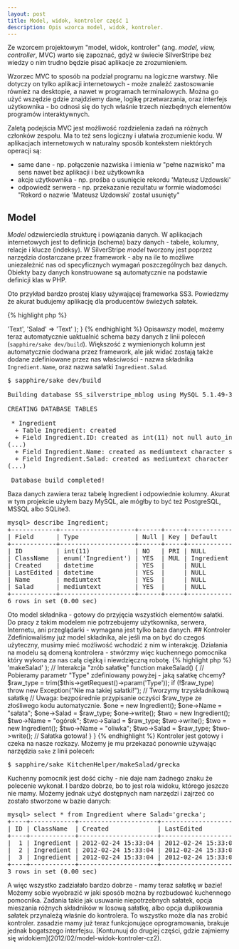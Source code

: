```yaml
---
layout: post
title: Model, widok, kontroler część 1
description: Opis wzorca model, widok, kontroler.
---
```


Ze wzorcem projektowym "model, widok, kontroler" (ang. *model, view, controller*, MVC) warto się zapoznać, gdyż w świecie SilverStripe bez wiedzy o nim trudno będzie pisać aplikacje ze zrozumieniem.

Wzorzec MVC to sposób na podział programu na logiczne warstwy. Nie dotyczy on tylko aplikacji internetowych - może znaleźć zastosowanie również na desktopie, a nawet w programach terminalowych. Można go użyć wszędzie gdzie znajdziemy dane, logikę przetwarzania, oraz interfejs użytkownika - bo odnosi się do tych właśnie trzech niezbędnych elementów programów interaktywnych.

<!-- more start -->
Zaletą podejścia MVC jest możliwość rozdzielenia zadań na różnych członków zespołu. Ma to też sens logiczny i ułatwia zrozumienie kodu. W aplikacjach internetowych w naturalny sposób kontekstem niektórych operacji są:
* same dane - np. połączenie nazwiska i imienia w "pełne nazwisko" ma sens nawet bez aplikacji i bez użytkownika
* akcje użytkownika - np. prośba o usunięcie rekordu 'Mateusz Uzdowski'
* odpowiedź serwera - np. przekazanie rezultatu w formie wiadomości "Rekord o nazwie 'Mateusz Uzdowski' został usunięty"

## Model

*Model* odzwierciedla strukturę i powiązania danych. W aplikacjach internetowych jest to definicja (schema) bazy danych -  tabele, kolumny, relacje i klucze (indeksy). W SilverStripe *model* tworzony jest poprzez narzędzia dostarczane przez framework - aby na ile to możliwe uniezależnić nas od specyficznych wymagań poszczególnych baz danych. Obiekty bazy danych konstruowane są automatycznie na podstawie definicji klas w PHP.

Oto przykład bardzo prostej klasy używającej frameworka SS3. Powiedzmy że akurat budujemy aplikację dla producentów świeżych sałatek.

{% highlight php %}
<?php

// Już tutaj tworzymy model składnika - poprzez definicję klasy.
class Ingredient extends DataObject {
        // A tutaj są jego właściwości.
        static $db = array(
                'Name' => 'Text',
                'Salad' => 'Text'
        );
}
{% endhighlight %}

Opisawszy model, możemy teraz automatycznie uaktualnić schema bazy danych z linii poleceń (<code>sapphire/sake dev/build</code>). Większość z wymienionych kolumn jest automatycznie dodwana przez framework, ale jak widać zostają także dodane zdefiniowane przez nas właściwości - nazwa składnika <code>Ingredient.Name</code>, oraz nazwa sałatki <code>Ingredient.Salad</code>.

<pre>
$ sapphire/sake dev/build

Building database SS_silverstripe_mblog using MySQL 5.1.49-3

CREATING DATABASE TABLES

 * Ingredient
  + Table Ingredient: created
  + Field Ingredient.ID: created as int(11) not null auto_increment
(...)
  + Field Ingredient.Name: created as mediumtext character set utf8 collate utf8_general_ci
  + Field Ingredient.Salad: created as mediumtext character set utf8 collate utf8_general_ci
(...)

 Database build completed!
</pre>

Baza danych zawiera teraz tabelę Ingredient i odpowiednie kolumny. Akurat w tym projekcie użyłem bazy MySQL, ale mógłby to być też PostgreSQL, MSSQL albo SQLite3.

<pre>
mysql> describe Ingredient;
+------------+--------------------+------+-----+------------+----------------+
| Field      | Type               | Null | Key | Default    | Extra          |
+------------+--------------------+------+-----+------------+----------------+
| ID         | int(11)            | NO   | PRI | NULL       | auto_increment |
| ClassName  | enum('Ingredient') | YES  | MUL | Ingredient |                |
| Created    | datetime           | YES  |     | NULL       |                |
| LastEdited | datetime           | YES  |     | NULL       |                |
| Name       | mediumtext         | YES  |     | NULL       |                |
| Salad      | mediumtext         | YES  |     | NULL       |                |
+------------+--------------------+------+-----+------------+----------------+
6 rows in set (0.00 sec)
</pre>

Oto model składnika - gotowy do przyjęcia wszystkich elementów sałatki. Do pracy z takim modelem nie potrzebujemy użytkownika, serwera, Internetu, ani przeglądarki - wymagana jest tylko baza danych.

## Kontroler

Zdefiniowaliśmy już model składnika, ale jeśli ma on być do czegoś użyteczny, musimy mieć możliwość wchodzić z nim w interakcję. Działania na modelu są domeną kontrolera - stwórzmy więc kuchennego pomocnika który wykona za nas całą ciężką i niewdzięczną robotę.

{% highlight php %}
<?php

class KitchenHelper extends Controller {
    // Definiujemy parametry interakcji
    static $url_handlers = array(
        'makeSalad/$Type' => 'makeSalad'
    );

    // Interakcja "zrób sałatkę"
    function makeSalad() {
        // Pobieramy parametr "Type" zdefiniowany powyżej - jaką sałatkę chcemy?
        $raw_type = trim($this->getRequest()->param('Type'));
        if (!$raw_type) throw new Exception("Nie ma takiej sałatki!");

        // Tworzymy trzyskładnikową sałatkę
        // Uwaga: bezpośrednie przypisanie oczyści $raw_type ze złośliwego kodu automatycznie.
        $one = new Ingredient();
        $one->Name = "sałata";
        $one->Salad = $raw_type;
        $one->write();

        $two = new Ingredient();
        $two->Name = "ogórek";
        $two->Salad = $raw_type;
        $two->write();

        $two = new Ingredient();
        $two->Name = "oliwka";
        $two->Salad = $raw_type;
        $two->write();

        // Sałatka gotowa!
    }
}
{% endhighlight %}

Kontroler jest gotowy i czeka na nasze rozkazy. Możemy je mu przekazać ponownie używając narzędzia <code>sake</code> z linii poleceń:

<pre>
$ sapphire/sake KitchenHelper/makeSalad/grecka
</pre>

Kuchenny pomocnik jest dość cichy - nie daje nam żadnego znaku że polecenie wykonał. I bardzo dobrze, bo to jest rola widoku, którego jeszcze nie mamy. Możemy jednak użyć dostępnych nam narzędzi i zajrzeć co zostało stworzone w bazie danych:

<pre>
mysql> select * from Ingredient where Salad='grecka';
+----+------------+---------------------+---------------------+---------+-------+
| ID | ClassName  | Created             | LastEdited          | Name    | Salad |
+----+------------+---------------------+---------------------+---------+-------+
|  1 | Ingredient | 2012-02-24 15:33:04 | 2012-02-24 15:33:04 | sałata | grecka |
|  2 | Ingredient | 2012-02-24 15:33:04 | 2012-02-24 15:33:04 | ogórek | grecka |
|  3 | Ingredient | 2012-02-24 15:33:04 | 2012-02-24 15:33:04 | oliwka  | grecka |
+----+------------+---------------------+---------------------+---------+-------+
3 rows in set (0.00 sec)
</pre>

A więc wszystko zadziałało bardzo dobrze - mamy teraz sałatkę w bazie! Możemy sobie wyobrazić w jaki sposób można by rozbudować kuchennego pomocnika. Zadania takie jak usuwanie niepotrzebnych sałatek, opcja mieszania różnych składników w losową sałatkę, albo opcja duplikowania sałatek przynależą właśnie do kontrolera. 

To wszystko może dla nas zrobić kontroler. zasadzie mamy już teraz funkcjonujące oprogramowania, brakuje jednak bogatszego interfejsu. 

[Kontunuuj do drugiej części, gdzie zajmiemy się widokiem](2012/02/model-widok-kontroler-cz2).

<!-- more end -->
